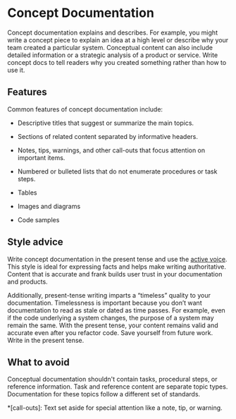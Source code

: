 # Concept Documentation

Concept documentation explains and describes. For example, you might write a concept piece to explain an idea at a high level or describe why your team created a particular system. Conceptual content can also include detailed information or a strategic analysis of a product or service. Write concept docs to tell readers why you created something rather than how to use it.

## Features

Common features of concept documentation include:

- Descriptive titles that suggest or summarize the main topics.

- Sections of related content separated by informative headers.

- Notes, tips, warnings, and other call-outs that focus attention on important items.
- Numbered or bulleted lists that do not enumerate procedures or task steps.
- Tables
- Images and diagrams
- Code samples

## Style advice

Write concept documentation in the present tense and use the [active voice](https://www.plainlanguage.gov/guidelines/conversational/use-active-voice/). This style is ideal for expressing facts and helps make writing authoritative. Content that is accurate and frank builds user trust in your documentation and products.

Additionally, present-tense writing imparts a “timeless” quality to your documentation. Timelessness is important because you don’t want documentation to read as stale or dated as time passes. For example, even if the code underlying a system changes, the purpose of a system may remain the same. With the present tense, your content remains valid and accurate even after you refactor code. Save yourself from future work. Write in the present tense.

## What to avoid

Conceptual documentation shouldn't contain tasks, procedural steps, or reference information. Task and reference content are separate topic types. Documentation for these topics follow a different set of standards.

<!-- Reference links -->

*[call-outs]: Text set aside for special attention like a note, tip, or warning.
